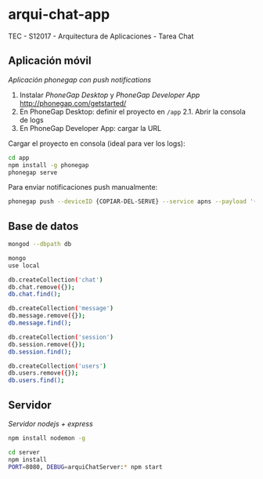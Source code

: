 # arqui-chat-app

TEC - S12017 - Arquitectura de Aplicaciones - Tarea Chat

## Aplicación móvil

_Aplicación phonegap con push notifications_

1. Instalar *PhoneGap Desktop* y *PhoneGap Developer App*
http://phonegap.com/getstarted/
2. En PhoneGap Desktop: definir el proyecto en `/app`
2.1. Abrir la consola de logs
3. En PhoneGap Developer App: cargar la URL

Cargar el proyecto en consola (ideal para ver los logs):
```bash
cd app
npm install -g phonegap
phonegap serve
```

Para enviar notificaciones push manualmente:
```bash
phonegap push --deviceID {COPIAR-DEL-SERVE} --service apns --payload '{"aps":{"alert":"Hello World"}}'
```

## Base de datos

```bash
mongod --dbpath db
```
```bash
mongo
use local

db.createCollection('chat')
db.chat.remove({});
db.chat.find();

db.createCollection('message')
db.message.remove({});
db.message.find();

db.createCollection('session')
db.session.remove({});
db.session.find();

db.createCollection('users')
db.users.remove({});
db.users.find();
```

## Servidor

_Servidor nodejs + express_

```bash
npm install nodemon -g

cd server
npm install
PORT=8080, DEBUG=arquiChatServer:* npm start
```